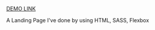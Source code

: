 [DEMO LINK](https://vitalya2626.github.io/Digits__Landing__Page/)


 A Landing Page I've done by using HTML, SASS, Flexbox

